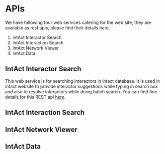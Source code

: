 # APIs

We have following four web services catering for the web site, they are available as rest apis, please find their details here.

1. IntAct Interactor Search
2. IntAct Interaction Search
3. IntAct Network Viewer
4. IntAct Data

## IntAct Interactor Search

This web service is for searching interactors in intact database. It is used in intact website to provide interactor suggestions while typing in search box and also to resolve interactors while doing batch search. You can find fine details for this REST api [here](https://www.ebi.ac.uk/intact/ws/interactor/swagger-ui.html). 

## IntAct Interaction Search
## IntAct Network Viewer
## IntAct Data


